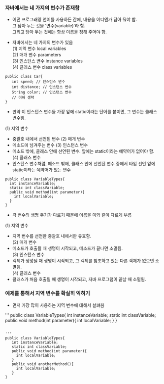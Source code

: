 

### 자바에서는 네 가지의 변수가 존재함  


- 어떤 프로그래밍 언어를 사용하든 간에, 내용을 어디엔가 담아 둬야 함.  
  그 담아 두는 것을 '변수(variable)'라 함.  
  그리고 담아 두는 것에는 항상 이름을 정해 주어야 함.  
  
 
- 자바에서는 네 가지의 변수가 있음  
  (1) 지역 변수 local variables  
  (2) 매개 변수 parameters  
  (3) 인스턴스 변수 instance variables  
  (4) 클래스 변수 class variables  
  
  
```
public class Car{
   int speed; // 인스턴스 변수
   int distance; // 인스턴스 변수
   String color; // 인스턴스 변수
   // 이하 생략
}
```

- 만약 이 인스턴스 변수들 가장 앞에 static이라는 단어를 붙이면, 그 변수는 클래스 변수임.  

(1) 지역 변수
- 중괄호 내에서 선언된 변수
(2) 매개 변수
- 메소드에 넘겨주는 변수
(3) 인스턴스 변수
- 메소드 밖에, 클래스 안에 선언된 변수. 앞에는 static이라는 예약어가 없어야 함.  
(4) 클래스 변수
- 인스턴스 변수처럼, 메소드 밖에, 클래스 안에 선언된 변수 중에서 타입 선언 앞에 static이라는 예약어가 있는 변수


```
public class VariableTypes{
  int instanceVariable;
  static int classVariable;
  public void method(int parameter){
    int localVariable;
  }
}
```

- 각 변수의 생명 주기가 다르기 때문에 이름을 이와 같이 다르게 부름  

(1) 지역 변수  
- 지역 변수를 선언한 중괄호 내에서만 유효함.  
(2) 매개 변수
- 메소드가 호출될 때 생명이 시작되고, 메소드가 끝나면 소멸됨.  
(3) 인스턴스 변수
- 객체가 생성될 때 생명이 시작되고, 그 객체를 참조하고 있는 다른 객체가 없으면 소멸됨.  
(4) 클래스 변수
- 클래스가 처음 호출될 때 생명이 시작되고, 자바 프로그램이 끝날 때 소멸됨.  


### 예제를 통해서 지역 변수를 확실히 익히기

- 먼저 가장 많이 사용하는 지역 변수에 대해서 살펴봄  

'''
public class VariableTypes{
   int instanceVariable;
   static int classVariable;
   public void method(int parameter){
     int localVariable;
   }
}
```

'''
public class VariableTypes{
   int instanceVariable;
   static int classVariable;
   public void method(int parameter){
     int localVariable;
   }
   public void anotherMethod(){
     int localVariable;
   }
}
```








